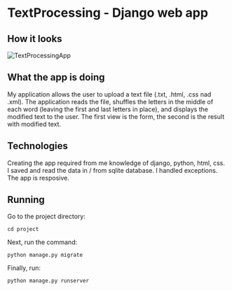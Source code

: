 # TextProcessing - Django web app

## How it looks
![TextProcessingApp](https://github.com/user-attachments/assets/91417fcc-b391-4bfa-8ea0-72f5a9c39f34)

## What the app is doing
My application allows the user to upload a text file (.txt, .html, .css nad .xml). The application reads the file, shuffles the letters in the middle of each word (leaving the first and last letters in place), and displays the modified text to the user. The first view is the form, the second is the result with modified text.

## Technologies
Creating the app required from me knowledge of django, python, html, css. I saved and read the data in / from sqlite database. I handled exceptions. The app is resposive.

## Running
Go to the project directory:

`cd project`

Next, run the command:

`python manage.py migrate`

Finally, run:

`python manage.py runserver`

